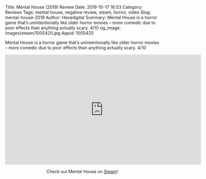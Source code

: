 Title: Mental House (2019) Review
Date: 2019-10-17 16:53
Category: Reviews
Tags: mental house, negative review, steam, horror, video
Slug: mental-house-2019
Author: Hexadigital
Summary: Mental House is a horror game that’s unintentionally like older horror movies – more comedic due to poor effects than anything actually scary. 4/10
og_image: images/steam/1005420.jpg
Appid: 1005420

Mental House is a horror game that’s unintentionally like older horror movies – more comedic due to poor effects than anything actually scary. 4/10

<center><iframe src="https://www.youtube.com/embed/gP9YzlImGh4?feature=oembed" allow="accelerometer; autoplay; encrypted-media; gyroscope; picture-in-picture" width="640" height="360" frameborder="0"></iframe>

Check out Mental House on [Steam](https://store.steampowered.com/app/1005420/?curator_clanid=34633900)!</center>